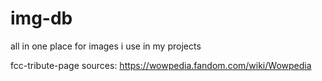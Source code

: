 # img-db
 all in one place for images i use in my projects

 fcc-tribute-page sources:
 https://wowpedia.fandom.com/wiki/Wowpedia
